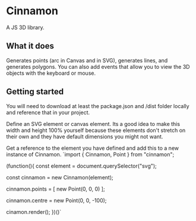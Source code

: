 # Cinnamon
A JS 3D library.

## What it does
Generates points (arc in Canvas and <circle> in SVG),
generates lines,
and generates polygons.
You can also add events that allow you to view the 3D objects with the keyboard or mouse.

## Getting started
You will need to download at least the package.json and /dist folder locally and reference that in your project.

Define an SVG element or canvas element.
Its a good idea to make this width and height 100% yourself because these elements don't stretch on their own and they have default dimensions you might not want.

Get a reference to the element you have defined and add this to a new instance of Cinnamon.
`import { Cinnamon, Point } from "cinnamon";

(function(){
  const element = document.querySelector("svg");

  const cinnamon = new Cinnamon(element);

  cinnamon.points = [
    new Point(0, 0, 0)
  ];

  cinnamon.centre = new Point(0, 0, -100);

  cinamon.render();
})()`
